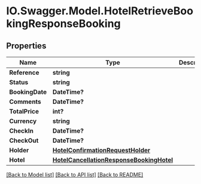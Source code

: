# IO.Swagger.Model.HotelRetrieveBookingResponseBooking
## Properties

Name | Type | Description | Notes
------------ | ------------- | ------------- | -------------
**Reference** | **string** |  | [optional] 
**Status** | **string** |  | [optional] 
**BookingDate** | **DateTime?** |  | [optional] 
**Comments** | **DateTime?** |  | [optional] 
**TotalPrice** | **int?** |  | [optional] 
**Currency** | **string** |  | [optional] 
**CheckIn** | **DateTime?** |  | [optional] 
**CheckOut** | **DateTime?** |  | [optional] 
**Holder** | [**HotelConfirmationRequestHolder**](HotelConfirmationRequestHolder.md) |  | [optional] 
**Hotel** | [**HotelCancellationResponseBookingHotel**](HotelCancellationResponseBookingHotel.md) |  | [optional] 

[[Back to Model list]](../README.md#documentation-for-models) [[Back to API list]](../README.md#documentation-for-api-endpoints) [[Back to README]](../README.md)


